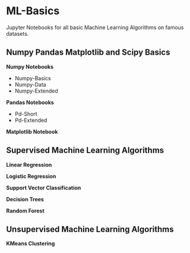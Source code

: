 # ML-Basics

Jupyter Notebooks for all basic Machine Learning Algorithms on famous datasets.

## Numpy Pandas Matplotlib and Scipy Basics

__Numpy Notebooks__
* Numpy-Basics
* Numpy-Data
* Numpy-Extended

__Pandas Notebooks__
* Pd-Short
* Pd-Extended

__Matplotlib Notebook__


## Supervised Machine Learning Algorithms

__Linear Regression__

__Logistic Regression__

__Support Vector Classification__

__Decision Trees__

__Random Forest__

## Unsupervised Machine Learning Algorithms

__KMeans Clustering__

